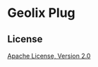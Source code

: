 # Geolix Plug

## License

[Apache License, Version 2.0](http://www.apache.org/licenses/LICENSE-2.0)
